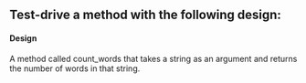 ## Test-drive a method with the following design:

#### Design

A method called count_words that takes a string as an argument and returns the number of words in that string.
